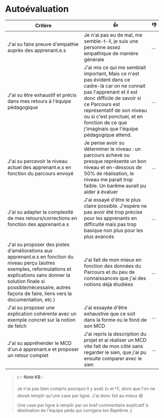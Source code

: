 # Autoévaluation

| Critère | 👍 | 👎 |
| ---------------- | ---------------- | ---------------- | 
| J'ai su faire preuve d'empathie auprès des apprenant.e.s | Je n'ai pas eu de mal, me semble-t-il, je suis une personne assez empathique de manière générale | ... |
| J'ai su être exhaustif et précis dans mes retours à l'équipe pédagogique | J'ai mis ce qui me semblait important, Mais ce n'est pas évident dans ce cadre-là car on ne connait pas l'apprenant et il est donc difficile de savoir si ce Parcours est représentatif de son niveau ou si c'est ponctuel, et en fonction de ce que j'imaginais que l'équipe pédagogique attend. | ... |
| J'ai su percevoir le niveau actuel des apprenant.e.s en fonction du parcours envoyé | Je pense avoir su déterminer le niveau :  un parcours achevé ou presque représente un bon niveau et en-dessous de 50% de réalisation, le niveau me parait trop faible. Un barême aurait pu aider à évaluer | ... |
| J'ai su adapter la complexité de mes retours/corrections en fonction des apprenant.e.s  | J'ai essayé d'être le plus claire possible. J'espère ne pas avoir été trop précise pour les apprenants en difficulté mais pas trop basique non plus pour les plus avancés | ... |
| J'ai su proposer des pistes d'améliorations aux apprenant.e.s en fonction du niveau perçu (autres exemples, reformulations et explications sans donner la solution finale si possible/nécessaire, autres façons de faire, liens vers la documentation, etc.) | J'ai fait de mon mieux en fonction des données du Parcours et du peu de connaissances que j'ai des notions déjà étudiées | ... |
| J'ai su proposer une explication cohérente avec un exemple concret sur la notion de fetch | J'ai essayée d'être exhaustive que ce soit dans la forme ou le fond de son MCD | ... |
| J'ai su appréhender le MCD d'un.e apprenant.e et proposer un retour complet | J'ai repris la description du projet et ai réaliser un MCD vite fait de mon côté sans regarder le sien, que j'ai pu ensuite comparer avec le sien | ... |

> 👉 **Note KB :**
> 
> Je n'ai pas bien compris pourquoi il y avait 👍 et 👎, alors que l'on ne devait remplir qu'une case par ligne. J'ai donc fait au mieux 😅

> Une case par ligne à remplir par un bref commentaire explicatif à destination de l'équipe péda qui corrigera ton Baptême ;)